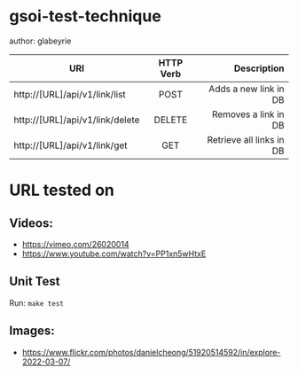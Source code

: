 # gsoi-test-technique

author: glabeyrie

| URI                             | HTTP Verb |                  Description |
|---------------------------------|:---------:|-----------------------------:|
| http://[URL]/api/v1/link/list   |   POST    |        Adds a new link in DB |
| http://[URL]/api/v1/link/delete |  DELETE   |         Removes a link in DB |
| http://[URL]/api/v1/link/get    |    GET    |     Retrieve all links in DB |

# URL tested on
## Videos:
* https://vimeo.com/26020014
* https://www.youtube.com/watch?v=PP1xn5wHtxE

## Unit Test

Run: `make test`

## Images:

* https://www.flickr.com/photos/danielcheong/51920514592/in/explore-2022-03-07/
